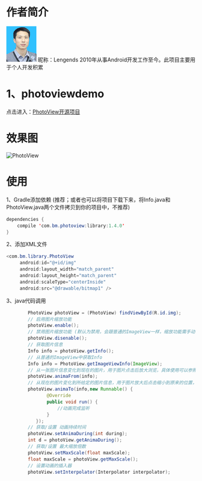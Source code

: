 # 作者简介

![Lengends](author.png)
昵称：Lengends 2010年从事Android开发工作至今。此项目主要用于个人开发积累




# 1、photoviewdemo
点击进入：[PhotoView开源项目](https://github.com/bm-x/PhotoView)

# 效果图
![PhotoView](photoviewdemo/photoview.gif)

# 使用
1、Gradle添加依赖 (推荐；或者也可以将项目下载下来，将Info.java和PhotoView.java两个文件拷贝到你的项目中，不推荐)
```java
dependencies {
    compile 'com.bm.photoview:library:1.4.0'
}
```

2、添加XML文件
```java
<com.bm.library.PhotoView
     android:id="@+id/img"
     android:layout_width="match_parent"
     android:layout_height="match_parent"
     android:scaleType="centerInside"
     android:src="@drawable/bitmap1" />
```

3、java代码调用
```java
        PhotoView photoView = (PhotoView) findViewById(R.id.img);
        // 启用图片缩放功能
        photoView.enable();
        // 禁用图片缩放功能 (默认为禁用，会跟普通的ImageView一样，缩放功能需手动调用enable()启用)
        photoView.disenable();
        // 获取图片信息
        Info info = photoView.getInfo();
        // 从普通的ImageView中获取Info
        Info info = PhotoView.getImageViewInfo(ImageView);
        // 从一张图片信息变化到现在的图片，用于图片点击后放大浏览，具体使用可以参照demo的使用
        photoView.animaFrom(info);
        // 从现在的图片变化到所给定的图片信息，用于图片放大后点击缩小到原来的位置，具体使用可以参照demo的使用
        photoView.animaTo(info,new Runnable() {
               @Override
               public void run() {
                   //动画完成监听
               }
           });
        // 获取/设置 动画持续时间
        photoView.setAnimaDuring(int during);
        int d = photoView.getAnimaDuring();
        // 获取/设置 最大缩放倍数
        photoView.setMaxScale(float maxScale);
        float maxScale = photoView.getMaxScale();
        // 设置动画的插入器
        photoView.setInterpolator(Interpolator interpolator);
```